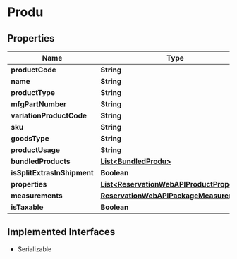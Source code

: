 

# Produ


## Properties

| Name | Type | Description | Notes |
|------------ | ------------- | ------------- | -------------|
|**productCode** | **String** |  |  [optional] |
|**name** | **String** |  |  [optional] |
|**productType** | **String** |  |  [optional] |
|**mfgPartNumber** | **String** |  |  [optional] |
|**variationProductCode** | **String** |  |  [optional] |
|**sku** | **String** |  |  [optional] |
|**goodsType** | **String** |  |  [optional] |
|**productUsage** | **String** |  |  [optional] |
|**bundledProducts** | [**List&lt;BundledProdu&gt;**](BundledProdu.md) |  |  [optional] |
|**isSplitExtrasInShipment** | **Boolean** |  |  [optional] |
|**properties** | [**List&lt;ReservationWebAPIProductProperty&gt;**](ReservationWebAPIProductProperty.md) |  |  [optional] |
|**measurements** | [**ReservationWebAPIPackageMeasurements**](ReservationWebAPIPackageMeasurements.md) |  |  [optional] |
|**isTaxable** | **Boolean** |  |  [optional] |


## Implemented Interfaces

* Serializable


